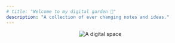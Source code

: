 ```yaml
---
# title: "Welcome to my digital garden 🌱"
description: "A collection of ever changing notes and ideas."
---
```


<center>

![A digital space](banner.png)
<!-- 
<img src="binaryavatar.png" width="10%">  A collection of ever changing notes and ideas. -->

</center>